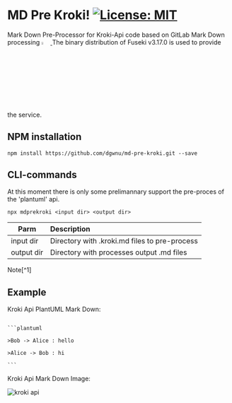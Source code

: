 # MD Pre Kroki! [![License: MIT](https://img.shields.io/badge/License-MIT-yellow.svg)](LICENSE)

<p>
Mark Down Pre-Processor for Kroki-Api code based on GitLab Mark Down processing
<a href="https://jena.apache.org/download/index.cgi">
    <img 
        src="https://kroki.io/assets/logo.svg" 
        width="4%"
    />
</a>
The binary distribution of Fuseki v3.17.0 is used to provide the service.  
</p>

## NPM installation

````
npm install https://github.com/dgwnu/md-pre-kroki.git --save
````

## CLI-commands

At this moment there is only some prelimannary support the pre-proces of the 'plantuml' api.



````
npx mdprekroki <input dir> <output dir>
````

| Parm | Description |
|---------|:------------|
| input dir | Directory with .kroki.md files to pre-process |
| output dir | Directory with processes output .md files |
Note[^1]  

## Example

Kroki Api PlantUML Mark Down:

<code>
```plantuml</br>
>Bob -> Alice : hello</br>
>Alice -> Bob : hi</br>
```</br>
</code>
Kroki Api Mark Down Image:

![kroki api](https://kroki.io/plantuml/svg/eNpzyk9S0LVTcMzJTE5VsFLISM3JyeeC8IDCTkBZoGAmANl1Cxw= "kroki.io")
